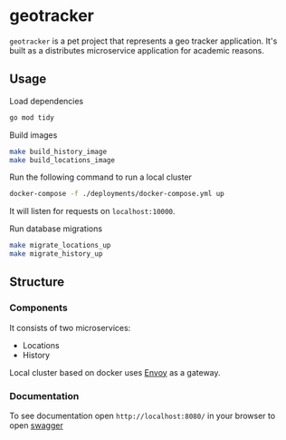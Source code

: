 # geotracker

`geotracker` is a pet project that represents a geo tracker application.
It's built as a distributes microservice application for academic reasons.

## Usage
Load dependencies
```bash
go mod tidy
```

Build images
```bash
make build_history_image
make build_locations_image
```

Run the following command to run a local cluster

```bash
docker-compose -f ./deployments/docker-compose.yml up
```

It will listen for requests on `localhost:10000`.

Run database migrations

```bash
make migrate_locations_up
make migrate_history_up
```

## Structure

### Components

It consists of two microservices:
- Locations
- History

Local cluster based on docker uses [Envoy][envoy] as a gateway.

### Documentation

To see documentation open `http://localhost:8080/` in your browser to open [swagger][swagger]


 
[envoy]: https://www.envoyproxy.io/
[swagger]: https://swagger.io/